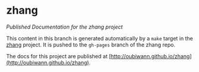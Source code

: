 # zhang

*Published Documentation for the zhang project*

This content in this branch is generated automatically by a ``make`` target in
the [zhang](http://github.com/oubiwann/zhang) project. It is pushed to the
``gh-pages`` branch of the zhang repo.

The docs for this project are published at
[http://oubiwann.github.io/zhang](http://oubiwann.github.io/zhang).
